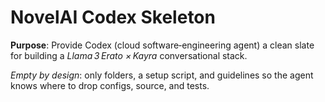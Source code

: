 # NovelAI Codex Skeleton

**Purpose**: Provide Codex (cloud software‑engineering agent) a clean slate for building a *Llama 3 Erato × Kayra* conversational stack.

*Empty by design*: only folders, a setup script, and guidelines so the agent knows where to drop configs, source, and tests.